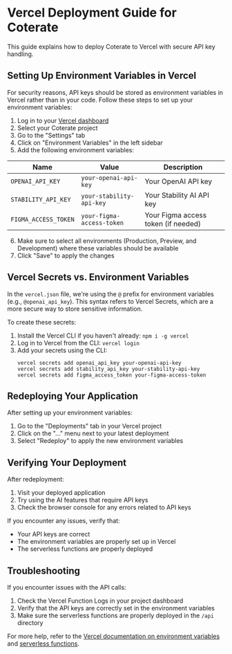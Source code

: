 # Vercel Deployment Guide for Coterate

This guide explains how to deploy Coterate to Vercel with secure API key handling.

## Setting Up Environment Variables in Vercel

For security reasons, API keys should be stored as environment variables in Vercel rather than in your code. Follow these steps to set up your environment variables:

1. Log in to your [Vercel dashboard](https://vercel.com/dashboard)
2. Select your Coterate project
3. Go to the "Settings" tab
4. Click on "Environment Variables" in the left sidebar
5. Add the following environment variables:

| Name | Value | Description |
|------|-------|-------------|
| `OPENAI_API_KEY` | `your-openai-api-key` | Your OpenAI API key |
| `STABILITY_API_KEY` | `your-stability-api-key` | Your Stability AI API key |
| `FIGMA_ACCESS_TOKEN` | `your-figma-access-token` | Your Figma access token (if needed) |

6. Make sure to select all environments (Production, Preview, and Development) where these variables should be available
7. Click "Save" to apply the changes

## Vercel Secrets vs. Environment Variables

In the `vercel.json` file, we're using the `@` prefix for environment variables (e.g., `@openai_api_key`). This syntax refers to Vercel Secrets, which are a more secure way to store sensitive information.

To create these secrets:

1. Install the Vercel CLI if you haven't already: `npm i -g vercel`
2. Log in to Vercel from the CLI: `vercel login`
3. Add your secrets using the CLI:
   ```
   vercel secrets add openai_api_key your-openai-api-key
   vercel secrets add stability_api_key your-stability-api-key
   vercel secrets add figma_access_token your-figma-access-token
   ```

## Redeploying Your Application

After setting up your environment variables:

1. Go to the "Deployments" tab in your Vercel project
2. Click on the "..." menu next to your latest deployment
3. Select "Redeploy" to apply the new environment variables

## Verifying Your Deployment

After redeployment:

1. Visit your deployed application
2. Try using the AI features that require API keys
3. Check the browser console for any errors related to API keys

If you encounter any issues, verify that:
- Your API keys are correct
- The environment variables are properly set up in Vercel
- The serverless functions are properly deployed

## Troubleshooting

If you encounter issues with the API calls:

1. Check the Vercel Function Logs in your project dashboard
2. Verify that the API keys are correctly set in the environment variables
3. Make sure the serverless functions are properly deployed in the `/api` directory

For more help, refer to the [Vercel documentation on environment variables](https://vercel.com/docs/concepts/projects/environment-variables) and [serverless functions](https://vercel.com/docs/concepts/functions/serverless-functions). 